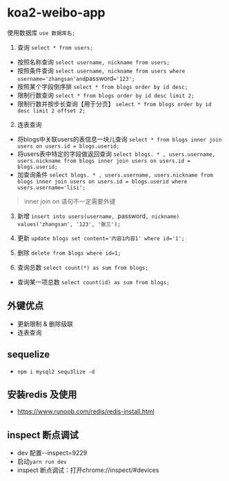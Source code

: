 # koa2-weibo-app

使用数据库 `use 数据库名;`

1. 查询 `select * from users;`
  - 按照名称查询 `select username, nickname from users;`
  - 按照条件查询 `select username, nickname from users where username='zhangsan'and`password`='123';`
  - 按照某个字段倒序排 `select * from blogs order by id desc;`
  - 限制行数查询 `select * from blogs order by id desc limit 2;`
  - 限制行数并按步长查询【用于分页】 `select * from blogs order by id desc limit 2 offset 2;`

2. 连表查询
  - 将blogs中关联users的表信息一块儿查询 `select * from blogs inner join users on users.id = blogs.userid;` 
  - 将users表中特定的字段做返回查询 `select blogs. * , users.username, users.nickname from blogs inner join users on users.id = blogs.userid;`
  - 加查询条件 `select blogs. * , users.username, users.nickname from blogs inner join users on users.id = blogs.userid where users.username='lisi';`

> inner join on 语句不一定需要外键


3. 新增 `insert into users(username, `password`, nickname) values('zhangsan', '123', '张三');`

4. 更新 `update blogs set content='内容1内容1' where id='1';`

5. 删除 `delete from blogs where id=1;`

6. 查询总数 `select count(*) as sum from blogs;`
  - 查询某一项总数 `select count(id) as sum from blogs;`

## 外键优点
- 更新限制 & 删除级联
- 连表查询

## sequelize
- `npm i mysql2 sequ3lize -d`


## 安装redis 及使用
- https://www.runoob.com/redis/redis-install.html


## inspect 断点调试
- dev 配置--inspect=9229
- 启动`yarn run dev`
- inspect 断点调试：打开chrome://inspect/#devices